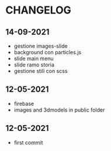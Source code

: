 # CHANGELOG


## 14-09-2021
- gestione images-slide
- background con particles.js
- slide main menu
- slide ramo storia
- gestione stili con scss

## 12-05-2021
- firebase
- images and 3dmodels in public folder

## 12-05-2021
- first commit

